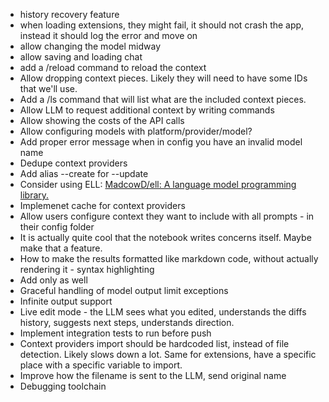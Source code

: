 - history recovery feature
- when loading extensions, they might fail, it should not crash the app, instead it should log the error and move on
- allow changing the model midway
- allow saving and loading chat
- add a /reload command to reload the context
- Allow dropping context pieces. Likely they will need to have some IDs that we'll use.
- Add a /ls command that will list what are the included context pieces.
- Allow LLM to request additional context by writing commands
- Allow showing the costs of the API calls
- Allow configuring models with platform/provider/model?
- Add proper error message when in config you have an invalid model name
- Dedupe context providers
- Add alias --create for --update
- Consider using ELL: [MadcowD/ell: A language model programming library.](https://github.com/MadcowD/ell)
- Implemenet cache for context providers
- Allow users configure context they want to include with all prompts - in their config folder
- It is actually quite cool that the notebook writes concerns itself. Maybe make that a feature.
- How to make the results formatted like markdown code, without actually rendering it - syntax highlighting
- Add <Gap> only as well
- Graceful handling of model output limit exceptions
- Infinite output support
- Live edit mode - the LLM sees what you edited, understands the diffs history, suggests next steps, understands direction.
- Implement integration tests to run before push
- Context providers import should be hardcoded list, instead of file detection. Likely slows down a lot. Same for extensions, have a specific place with a specific variable to import.
- Improve how the filename is sent to the LLM, send original name
- Debugging toolchain